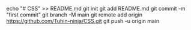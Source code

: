 echo "# CSS" >> README.md
git init
git add README.md
git commit -m "first commit"
git branch -M main
git remote add origin https://github.com/Tuhin-ninja/CSS.git
git push -u origin main